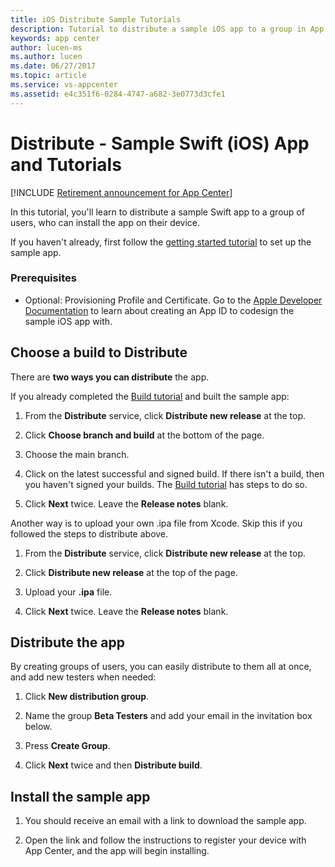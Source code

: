 ```yaml
---
title: iOS Distribute Sample Tutorials
description: Tutorial to distribute a sample iOS app to a group in App Center.
keywords: app center
author: lucen-ms
ms.author: lucen
ms.date: 06/27/2017
ms.topic: article
ms.service: vs-appcenter
ms.assetid: e4c351f6-0284-4747-a682-3e0773d3cfe1
---
```


# Distribute - Sample Swift (iOS) App and Tutorials

[!INCLUDE [Retirement announcement for App Center](../../includes/retirement.md)]

In this tutorial, you'll learn to distribute a sample Swift app to a group of users, who can install the app on their device.

If you haven't already, first follow the [getting started tutorial](getting-started.md) to set up the sample app.


### Prerequisites
- Optional: Provisioning Profile and Certificate. Go to the [Apple Developer Documentation](https://developer.apple.com/library/content/documentation/IDEs/Conceptual/AppDistributionGuide/MaintainingProfiles/MaintainingProfiles.html) to learn about creating an App ID to codesign the sample iOS app with.

## Choose a build to Distribute
There are **two ways you can distribute** the app.

If you already completed the [Build tutorial](build.md) and built the sample app:
1. From the **Distribute** service, click **Distribute new release** at the top.

2. Click **Choose branch and build** at the bottom of the page.

3. Choose the main branch.  

4. Click on the latest successful and signed build. If there isn't a build, then you haven't signed your builds. The [Build tutorial](build.md) has steps to do so.

5. Click **Next** twice. Leave the **Release notes** blank.

Another way is to upload your own .ipa file from Xcode. Skip this if you followed the steps to distribute above.
1. From the **Distribute** service, click **Distribute new release** at the top.

2. Click **Distribute new release** at the top of the page.

3. Upload your **.ipa** file.

4. Click **Next** twice. Leave the **Release notes** blank.

## Distribute the app

By creating groups of users, you can easily distribute to them all at once, and add new testers when needed:

1. Click **New distribution group**.

2. Name the group **Beta Testers** and add your email in the invitation box below.

3. Press **Create Group**.

4. Click **Next** twice and then **Distribute build**.

## Install the sample app
1. You should receive an email with a link to download the sample app.

2. Open the link and follow the instructions to register your device with App Center, and the app will begin installing.
